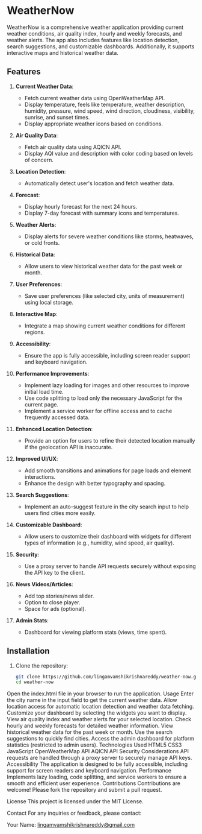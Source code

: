 # WeatherNow

WeatherNow is a comprehensive weather application providing current weather conditions, air quality index, hourly and weekly forecasts, and weather alerts. The app also includes features like location detection, search suggestions, and customizable dashboards. Additionally, it supports interactive maps and historical weather data. 

## Features

1. **Current Weather Data**: 
   - Fetch current weather data using OpenWeatherMap API.
   - Display temperature, feels like temperature, weather description, humidity, pressure, wind speed, wind direction, cloudiness, visibility, sunrise, and sunset times.
   - Display appropriate weather icons based on conditions.

2. **Air Quality Data**: 
   - Fetch air quality data using AQICN API.
   - Display AQI value and description with color coding based on levels of concern.

3. **Location Detection**:
   - Automatically detect user's location and fetch weather data.

4. **Forecast**:
   - Display hourly forecast for the next 24 hours.
   - Display 7-day forecast with summary icons and temperatures.

5. **Weather Alerts**:
   - Display alerts for severe weather conditions like storms, heatwaves, or cold fronts.

6. **Historical Data**:
   - Allow users to view historical weather data for the past week or month.

7. **User Preferences**:
   - Save user preferences (like selected city, units of measurement) using local storage.

8. **Interactive Map**:
   - Integrate a map showing current weather conditions for different regions.

9. **Accessibility**:
   - Ensure the app is fully accessible, including screen reader support and keyboard navigation.

10. **Performance Improvements**:
    - Implement lazy loading for images and other resources to improve initial load time.
    - Use code splitting to load only the necessary JavaScript for the current page.
    - Implement a service worker for offline access and to cache frequently accessed data.

11. **Enhanced Location Detection**:
    - Provide an option for users to refine their detected location manually if the geolocation API is inaccurate.

12. **Improved UI/UX**:
    - Add smooth transitions and animations for page loads and element interactions.
    - Enhance the design with better typography and spacing.

13. **Search Suggestions**:
    - Implement an auto-suggest feature in the city search input to help users find cities more easily.

14. **Customizable Dashboard**:
    - Allow users to customize their dashboard with widgets for different types of information (e.g., humidity, wind speed, air quality).

15. **Security**:
    - Use a proxy server to handle API requests securely without exposing the API key to the client.

16. **News Videos/Articles**:
    - Add top stories/news slider.
    - Option to close player.
    - Space for ads (optional).

17. **Admin Stats**:
    - Dashboard for viewing platform stats (views, time spent).

## Installation

1. Clone the repository:
   ```sh
   git clone https://github.com/lingamvamshikrishnareddy/weather-now.git
   cd weather-now
Open the index.html file in your browser to run the application.
Usage
Enter the city name in the input field to get the current weather data.
Allow location access for automatic location detection and weather data fetching.
Customize your dashboard by selecting the widgets you want to display.
View air quality index and weather alerts for your selected location.
Check hourly and weekly forecasts for detailed weather information.
View historical weather data for the past week or month.
Use the search suggestions to quickly find cities.
Access the admin dashboard for platform statistics (restricted to admin users).
Technologies Used
HTML5
CSS3
JavaScript
OpenWeatherMap API
AQICN API
Security Considerations
API requests are handled through a proxy server to securely manage API keys.
Accessibility
The application is designed to be fully accessible, including support for screen readers and keyboard navigation.
Performance
Implements lazy loading, code splitting, and service workers to ensure a smooth and efficient user experience.
Contributions
Contributions are welcome! Please fork the repository and submit a pull request.

License
This project is licensed under the MIT License.

Contact
For any inquiries or feedback, please contact:

Your Name: lingamvamshikrishnareddy@gmail.com

